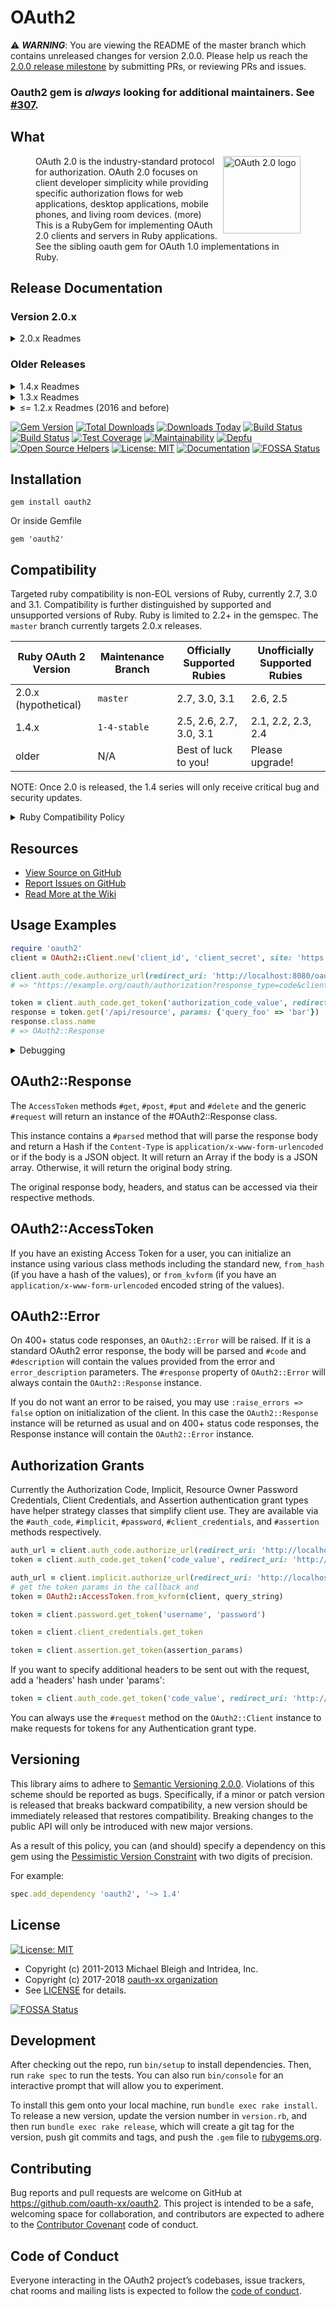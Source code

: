 # OAuth2

⚠️ **_WARNING_**: You are viewing the README of the master branch which contains unreleased changes for version 2.0.0.
Please help us reach the [2.0.0 release milestone](https://github.com/oauth-xx/oauth2/milestone/1) by submitting PRs, or reviewing PRs and issues.

### Oauth2 gem is _always_ looking for additional maintainers. See [#307](https://github.com/oauth-xx/oauth2/issues/307).

## What

<figure>
  <img style="float:right; margin: 0 0 8px 8px;" width="124px" src="https://oauth.net/images/oauth-2-sm.png" alt="OAuth 2.0 logo">
  <figcaption>
    OAuth 2.0 is the industry-standard protocol for authorization.
    OAuth 2.0 focuses on client developer simplicity while providing specific authorization flows for web applications,
        desktop applications, mobile phones, and living room devices. (<a src="http://oauth.net/2/">more</a>)
    This is a RubyGem for implementing OAuth 2.0 clients and servers in Ruby applications.
    See the sibling <a src="https://github.com/oauth-xx/oauth-ruby">oauth gem</a> for OAuth 1.0 implementations in Ruby.
  </figcaption>
</figure>

## Release Documentation

### Version 2.0.x

<details>
  <summary>2.0.x Readmes</summary>

| Version | Release Date | Readme                                                   |
|---------|--------------|----------------------------------------------------------|
| 2.0.0   | Unreleased   | https://github.com/oauth-xx/oauth2/blob/master/README.md |
</details>

### Older Releases

<details>
  <summary>1.4.x Readmes</summary>

| Version  | Release Date | Readme                                                   |
|----------|--------------|----------------------------------------------------------|
| 1.4.7    | Mar 18, 2021 | https://github.com/oauth-xx/oauth2/blob/v1.4.7/README.md |
| 1.4.6    | Mar 18, 2021 | https://github.com/oauth-xx/oauth2/blob/v1.4.6/README.md |
| 1.4.5    | Mar 18, 2021 | https://github.com/oauth-xx/oauth2/blob/v1.4.5/README.md |
| 1.4.4    | Feb 12, 2020 | https://github.com/oauth-xx/oauth2/blob/v1.4.4/README.md |
| 1.4.3    | Jan 29, 2020 | https://github.com/oauth-xx/oauth2/blob/v1.4.3/README.md |
| 1.4.2    | Oct 1, 2019  | https://github.com/oauth-xx/oauth2/blob/v1.4.2/README.md |
| 1.4.1    | Oct 13, 2018 | https://github.com/oauth-xx/oauth2/blob/v1.4.1/README.md |
| 1.4.0    | Jun 9, 2017  | https://github.com/oauth-xx/oauth2/blob/v1.4.0/README.md |
</details>

<details>
  <summary>1.3.x Readmes</summary>

| Version  | Release Date | Readme                                                   |
|----------|--------------|----------------------------------------------------------|
| 1.3.1    | Mar 3, 2017  | https://github.com/oauth-xx/oauth2/blob/v1.3.1/README.md |
| 1.3.0    | Dec 27, 2016 | https://github.com/oauth-xx/oauth2/blob/v1.3.0/README.md |
</details>

<details>
  <summary>&le;= 1.2.x Readmes (2016 and before)</summary>

| Version  | Release Date | Readme                                                   |
|----------|--------------|----------------------------------------------------------|
| 1.2.0    | Jun 30, 2016 | https://github.com/oauth-xx/oauth2/blob/v1.2.0/README.md |
| 1.1.0    | Jan 30, 2016 | https://github.com/oauth-xx/oauth2/blob/v1.1.0/README.md |
| 1.0.0    | May 23, 2014 | https://github.com/oauth-xx/oauth2/blob/v1.0.0/README.md |
| < 1.0.0  | Find here    | https://github.com/oauth-xx/oauth2/tags                  |
</details>


[![Gem Version](http://img.shields.io/gem/v/oauth2.svg)][gem]
[![Total Downloads](https://img.shields.io/gem/dt/oauth2.svg)][gem]
[![Downloads Today](https://img.shields.io/gem/rt/oauth2.svg)][gem]
[![Build Status](http://img.shields.io/travis/oauth-xx/oauth2.svg)][travis]
[![Build Status](https://img.shields.io/endpoint.svg?url=https%3A%2F%2Factions-badge.atrox.dev%2Foauth-xx%2Foauth2%2Fbadge&style=flat)][github-actions]
[![Test Coverage](https://api.codeclimate.com/v1/badges/688c612528ff90a46955/test_coverage)][codeclimate-coverage]
[![Maintainability](https://api.codeclimate.com/v1/badges/688c612528ff90a46955/maintainability)][codeclimate-maintainability]
[![Depfu](https://badges.depfu.com/badges/6d34dc1ba682bbdf9ae2a97848241743/count.svg)][depfu]
[![Open Source Helpers](https://www.codetriage.com/oauth-xx/oauth2/badges/users.svg)][code-triage]
[![License: MIT](https://img.shields.io/badge/License-MIT-green.svg)][source-license]
[![Documentation](http://inch-ci.org/github/oauth-xx/oauth2.png)][inch-ci]
[![FOSSA Status](https://app.fossa.io/api/projects/git%2Bgithub.com%2Foauth-xx%2Foauth2.svg?type=shield)][fossa1]

[gem]: https://rubygems.org/gems/oauth2
[travis]: https://travis-ci.org/oauth-xx/oauth2
[github-actions]: https://actions-badge.atrox.dev/oauth-xx/oauth2/goto
[coveralls]: https://coveralls.io/r/oauth-xx/oauth2
[codeclimate-maintainability]: https://codeclimate.com/github/oauth-xx/oauth2/maintainability
[codeclimate-coverage]: https://codeclimate.com/github/oauth-xx/oauth2/test_coverage
[depfu]: https://depfu.com/github/oauth-xx/oauth2
[source-license]: https://opensource.org/licenses/MIT
[inch-ci]: http://inch-ci.org/github/oauth-xx/oauth2
[code-triage]: https://www.codetriage.com/oauth-xx/oauth2
[fossa1]: https://app.fossa.io/projects/git%2Bgithub.com%2Foauth-xx%2Foauth2?ref=badge_shield

## Installation

    gem install oauth2

Or inside Gemfile

    gem 'oauth2'

## Compatibility

Targeted ruby compatibility is non-EOL versions of Ruby, currently 2.7, 3.0 and
3.1. Compatibility is further distinguished by supported and unsupported versions of Ruby.
Ruby is limited to 2.2+ in the gemspec. The `master` branch currently targets 2.0.x releases.

| Ruby OAuth 2 Version | Maintenance Branch | Officially Supported Rubies | Unofficially Supported Rubies |
|----------------------|--------------------|-----------------------------|-------------------------------|
| 2.0.x (hypothetical) | `master`           | 2.7, 3.0, 3.1               | 2.6, 2.5                      |
| 1.4.x                | `1-4-stable`       | 2.5, 2.6, 2.7, 3.0, 3.1     | 2.1, 2.2, 2.3, 2.4            |
| older                | N/A                | Best of luck to you!        | Please upgrade!               |

NOTE: Once 2.0 is released, the 1.4 series will only receive critical bug and security updates.

<details>
  <summary>Ruby Compatibility Policy</summary>

If something doesn't work on one of these interpreters, it's a bug.

This library may inadvertently work (or seem to work) on other Ruby
implementations, however support will only be provided for the versions listed
above.

If you would like this library to support another Ruby version, you may
volunteer to be a maintainer. Being a maintainer entails making sure all tests
run and pass on that implementation. When something breaks on your
implementation, you will be responsible for providing patches in a timely
fashion. If critical issues for a particular implementation exist at the time
of a major release, support for that Ruby version may be dropped.
</details>

## Resources
* [View Source on GitHub][code]
* [Report Issues on GitHub][issues]
* [Read More at the Wiki][wiki]

[code]: https://github.com/oauth-xx/oauth2
[issues]: https://github.com/oauth-xx/oauth2/issues
[wiki]: https://github.com/oauth-xx/oauth2/wiki

## Usage Examples

```ruby
require 'oauth2'
client = OAuth2::Client.new('client_id', 'client_secret', site: 'https://example.org')

client.auth_code.authorize_url(redirect_uri: 'http://localhost:8080/oauth2/callback')
# => "https://example.org/oauth/authorization?response_type=code&client_id=client_id&redirect_uri=http://localhost:8080/oauth2/callback"

token = client.auth_code.get_token('authorization_code_value', redirect_uri: 'http://localhost:8080/oauth2/callback', headers: {'Authorization' => 'Basic some_password'})
response = token.get('/api/resource', params: {'query_foo' => 'bar'})
response.class.name
# => OAuth2::Response
```

<details>
  <summary>Debugging</summary>

Set an environment variable, however you would [normally do that](https://github.com/bkeepers/dotenv).

```ruby
# will log both request and response, including bodies
ENV['OAUTH_DEBUG'] = 'true'
```

By default, debug output will go to `$stdout`. This can be overridden when
initializing your OAuth2::Client.

```ruby
require 'oauth2'
client = OAuth2::Client.new(
  'client_id',
  'client_secret',
  site: 'https://example.org',
  logger: Logger.new('example.log', 'weekly')
)
```
</details>

## OAuth2::Response

The `AccessToken` methods `#get`, `#post`, `#put` and `#delete` and the generic `#request`
will return an instance of the #OAuth2::Response class.

This instance contains a `#parsed` method that will parse the response body and
return a Hash if the `Content-Type` is `application/x-www-form-urlencoded` or if
the body is a JSON object.  It will return an Array if the body is a JSON
array.  Otherwise, it will return the original body string.

The original response body, headers, and status can be accessed via their
respective methods.

## OAuth2::AccessToken

If you have an existing Access Token for a user, you can initialize an instance
using various class methods including the standard new, `from_hash` (if you have
a hash of the values), or `from_kvform` (if you have an
`application/x-www-form-urlencoded` encoded string of the values).

## OAuth2::Error

On 400+ status code responses, an `OAuth2::Error` will be raised.  If it is a
standard OAuth2 error response, the body will be parsed and `#code` and `#description` will contain the values provided from the error and
`error_description` parameters.  The `#response` property of `OAuth2::Error` will
always contain the `OAuth2::Response` instance.

If you do not want an error to be raised, you may use `:raise_errors => false`
option on initialization of the client.  In this case the `OAuth2::Response`
instance will be returned as usual and on 400+ status code responses, the
Response instance will contain the `OAuth2::Error` instance.

## Authorization Grants

Currently the Authorization Code, Implicit, Resource Owner Password Credentials, Client Credentials, and Assertion
authentication grant types have helper strategy classes that simplify client
use. They are available via the `#auth_code`, `#implicit`, `#password`, `#client_credentials`, and `#assertion` methods respectively.

```ruby
auth_url = client.auth_code.authorize_url(redirect_uri: 'http://localhost:8080/oauth/callback')
token = client.auth_code.get_token('code_value', redirect_uri: 'http://localhost:8080/oauth/callback')

auth_url = client.implicit.authorize_url(redirect_uri: 'http://localhost:8080/oauth/callback')
# get the token params in the callback and
token = OAuth2::AccessToken.from_kvform(client, query_string)

token = client.password.get_token('username', 'password')

token = client.client_credentials.get_token

token = client.assertion.get_token(assertion_params)
```

If you want to specify additional headers to be sent out with the
request, add a 'headers' hash under 'params':

```ruby
token = client.auth_code.get_token('code_value', redirect_uri: 'http://localhost:8080/oauth/callback', headers: {'Some' => 'Header'})
```

You can always use the `#request` method on the `OAuth2::Client` instance to make
requests for tokens for any Authentication grant type.

## Versioning

This library aims to adhere to [Semantic Versioning 2.0.0][semver].
Violations of this scheme should be reported as bugs. Specifically,
if a minor or patch version is released that breaks backward
compatibility, a new version should be immediately released that
restores compatibility. Breaking changes to the public API will
only be introduced with new major versions.

As a result of this policy, you can (and should) specify a
dependency on this gem using the [Pessimistic Version Constraint][pvc] with two digits of precision.

For example:

```ruby
spec.add_dependency 'oauth2', '~> 1.4'
```

[semver]: http://semver.org/
[pvc]: http://guides.rubygems.org/patterns/#pessimistic-version-constraint

## License

[![License: MIT](https://img.shields.io/badge/License-MIT-green.svg)][source-license]

- Copyright (c) 2011-2013 Michael Bleigh and Intridea, Inc.
- Copyright (c) 2017-2018 [oauth-xx organization][oauth-xx]
- See [LICENSE][license] for details.

[![FOSSA Status](https://app.fossa.io/api/projects/git%2Bgithub.com%2Foauth-xx%2Foauth2.svg?type=large)][fossa2]

[license]: LICENSE
[oauth-xx]: https://github.com/oauth-xx
[fossa2]: https://app.fossa.io/projects/git%2Bgithub.com%2Foauth-xx%2Foauth2?ref=badge_large

## Development

After checking out the repo, run `bin/setup` to install dependencies. Then, run `rake spec` to run the tests. You can also run `bin/console` for an interactive prompt that will allow you to experiment.

To install this gem onto your local machine, run `bundle exec rake install`. To release a new version, update the version number in `version.rb`, and then run `bundle exec rake release`, which will create a git tag for the version, push git commits and tags, and push the `.gem` file to [rubygems.org](https://rubygems.org).

## Contributing

Bug reports and pull requests are welcome on GitHub at https://github.com/oauth-xx/oauth2. This project is intended to be a safe, welcoming space for collaboration, and contributors are expected to adhere to the [Contributor Covenant](http://contributor-covenant.org) code of conduct.

## Code of Conduct

Everyone interacting in the OAuth2 project’s codebases, issue trackers, chat rooms and mailing lists is expected to follow the [code of conduct](https://github.com/oauth-xx/oauth2/blob/master/CODE_OF_CONDUCT.md).
